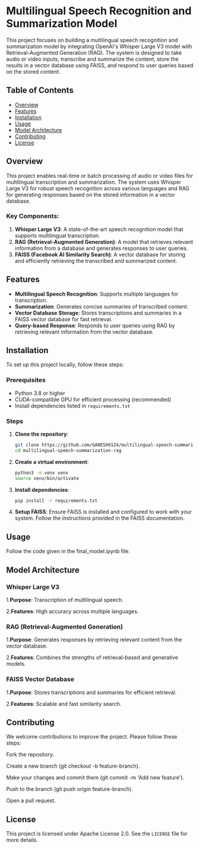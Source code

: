 # Multilingual Speech Recognition and Summarization Model

This project focuses on building a multilingual speech recognition and summarization model by integrating OpenAI's Whisper Large V3 model with Retrieval-Augmented Generation (RAG). The system is designed to take audio or video inputs, transcribe and summarize the content, store the results in a vector database using FAISS, and respond to user queries based on the stored content.

## Table of Contents

- [Overview](#overview)
- [Features](#features)
- [Installation](#installation)
- [Usage](#usage)
- [Model Architecture](#model-architecture)
- [Contributing](#contributing)
- [License](#license)

## Overview

This project enables real-time or batch processing of audio or video files for multilingual transcription and summarization. The system uses Whisper Large V3 for robust speech recognition across various languages and RAG for generating responses based on the stored information in a vector database.

### Key Components:
1. **Whisper Large V3**: A state-of-the-art speech recognition model that supports multilingual transcription.
2. **RAG (Retrieval-Augmented Generation)**: A model that retrieves relevant information from a database and generates responses to user queries.
3. **FAISS (Facebook AI Similarity Search)**: A vector database for storing and efficiently retrieving the transcribed and summarized content.

## Features

- **Multilingual Speech Recognition**: Supports multiple languages for transcription.
- **Summarization**: Generates concise summaries of transcribed content.
- **Vector Database Storage**: Stores transcriptions and summaries in a FAISS vector database for fast retrieval.
- **Query-based Response**: Responds to user queries using RAG by retrieving relevant information from the vector database.

## Installation

To set up this project locally, follow these steps:

### Prerequisites

- Python 3.8 or higher
- CUDA-compatible GPU for efficient processing (recommended)
- Install dependencies listed in `requirements.txt`

### Steps

1. **Clone the repository**:
   ```bash
   git clone https://github.com/GANESH9124/multilingual-speech-summarization.git
   cd multilingual-speech-summarization-rag
2. **Create a virtual environment**:
   ```bash
   python3 -m venv venv
   source venv/bin/activate
3. **Install dependencies**:
   ```bash
   pip install -r requirements.txt
4. **Setup FAISS**:
   Ensure FAISS is installed and configured to work with your system. Follow the instructions provided in the          FAISS documentation.


## Usage
Follow the code given in the final_model.ipynb file.



## Model Architecture


### Whisper Large V3


1.**Purpose**:
   Transcription of multilingual speech.

2.**Features**:
   High accuracy across multiple languages.


### RAG (Retrieval-Augmented Generation)

1.**Purpose**:
   Generates responses by retrieving relevant content from the vector database.

2.**Features**:
   Combines the strengths of retrieval-based and generative models.


### FAISS Vector Database

1.**Purpose**:
   Stores transcriptions and summaries for efficient retrieval.

2.**Features**:
   Scalable and fast similarity search.


## Contributing 

We welcome contributions to improve the project. Please follow these steps:


Fork the repository.

Create a new branch (git checkout -b feature-branch).

Make your changes and commit them (git commit -m 'Add new feature').

Push to the branch (git push origin feature-branch).

Open a pull request.



## License

This project is licensed under Apache License 2.0. See the `LICENSE` file for more details.
